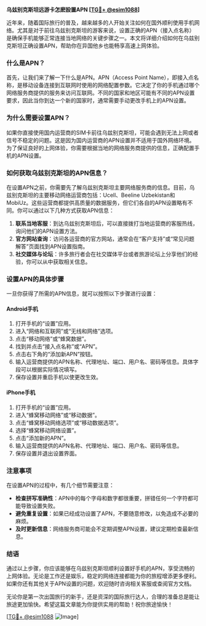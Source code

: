 **乌兹别克斯坦远游卡怎麽設置APN [[TG💪+ @esim1088](https://t.me/s/esim1088)]**

近年来，随着国际旅行的普及，越来越多的人开始关注如何在国外顺利使用手机网络。尤其是对于前往乌兹别克斯坦的游客来说，设置正确的APN（接入点名称）是确保手机能够正常连接当地网络的关键步骤之一。本文将详细介绍如何在乌兹别克斯坦正确设置APN，帮助你在异国他乡也能畅享高速上网体验。

### 什么是APN？

首先，让我们来了解一下什么是APN。APN（Access Point Name），即接入点名称，是移动设备连接到互联网时使用的网络配置参数。它决定了你的手机通过哪个网络服务商提供的服务来访问互联网。不同的国家和地区可能有不同的APN设置要求，因此当你到达一个新的国家时，通常需要手动更改手机上的APN设置。

### 为什么需要设置APN？

如果你直接使用国内运营商的SIM卡前往乌兹别克斯坦，可能会遇到无法上网或者信号不稳定的问题。这是因为国内运营商的APN设置并不适用于国外网络环境。为了保证良好的上网体验，你需要根据当地的网络服务商提供的信息，正确配置手机的APN设置。

### 如何获取乌兹别克斯坦的APN信息？

在设置APN之前，你需要先了解乌兹别克斯坦主要网络服务商的信息。目前，乌兹别克斯坦的主要移动网络运营商包括：Ucell、Beeline Uzbekistan和MobiUz。这些运营商都提供高质量的数据服务，但它们各自的APN设置略有不同。你可以通过以下几种方式获取APN信息：

1. **联系当地客服**：到达乌兹别克斯坦后，可以直接拨打当地运营商的客服热线，询问他们的APN设置方法。
2. **官方网站查询**：访问各运营商的官方网站，通常会在“客户支持”或“常见问题解答”页面找到APN设置指南。
3. **社交媒体与论坛**：许多旅行者会在社交媒体平台或者旅游论坛上分享他们的经验，你可以从中获取相关信息。

### 设置APN的具体步骤

一旦你获得了所需的APN信息，就可以按照以下步骤进行设置：

#### Android手机

1. 打开手机的“设置”应用。
2. 进入“网络和互联网”或“无线和网络”选项。
3. 点击“移动网络”或“蜂窝数据”。
4. 找到并点击“接入点名称”或“APN”。
5. 点击右下角的“添加新APN”按钮。
6. 输入运营商提供的APN名称、代理地址、端口、用户名、密码等信息。具体字段可以根据实际情况填写。
7. 保存设置并重启手机以使更改生效。

#### iPhone手机

1. 打开手机的“设置”应用。
2. 进入“蜂窝移动网络”或“移动数据”。
3. 点击“蜂窝移动网络选项”或“移动数据选项”。
4. 选择“蜂窝移动网络设置”。
5. 点击“添加新的APN”。
6. 输入运营商提供的APN名称、代理地址、端口、用户名、密码等信息。
7. 保存设置并退出设置界面。

### 注意事项

在设置APN的过程中，有几个细节需要注意：

- **检查拼写准确性**：APN中的每个字母和数字都很重要，拼错任何一个字符都可能导致设置失败。
- **避免重复设置**：如果已经成功设置了APN，不要随意修改，以免造成不必要的麻烦。
- **及时更新信息**：网络服务商可能会不定期调整APN设置，建议定期检查最新信息。

### 结语

通过以上步骤，你应该能够在乌兹别克斯坦顺利设置好手机的APN，享受流畅的上网体验。无论是工作还是娱乐，稳定的网络连接都能为你的旅程增添更多便利。如果你还有其他关于APN设置的问题，欢迎随时咨询相关客服或查阅官方文档。

无论你是第一次出国旅行的新手，还是资深的国际旅行达人，合理的准备总是能让旅途更加愉快。希望这篇文章能为你提供实用的帮助！祝你旅途愉快！

[[TG💪+ @esim1088](https://t.me/s/esim1088) ![Image](https://i.postimg.cc/4NQfJmqS/Snipaste-2025-05-13-00-14-12.png)]